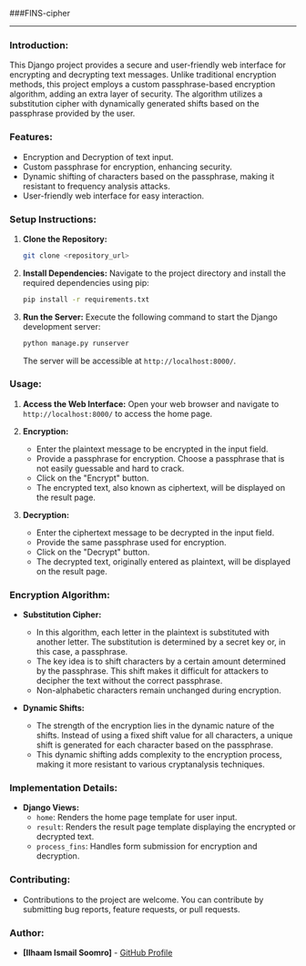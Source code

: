
###FINS-cipher

---

### Introduction:
This Django project provides a secure and user-friendly web interface for encrypting and decrypting text messages. Unlike traditional encryption methods, this project employs a custom passphrase-based encryption algorithm, adding an extra layer of security. The algorithm utilizes a substitution cipher with dynamically generated shifts based on the passphrase provided by the user.

### Features:
- Encryption and Decryption of text input.
- Custom passphrase for encryption, enhancing security.
- Dynamic shifting of characters based on the passphrase, making it resistant to frequency analysis attacks.
- User-friendly web interface for easy interaction.

### Setup Instructions:
1. **Clone the Repository:**
   ```bash
   git clone <repository_url>
   ```
   
2. **Install Dependencies:**
   Navigate to the project directory and install the required dependencies using pip:
   ```bash
   pip install -r requirements.txt
   ```

3. **Run the Server:**
   Execute the following command to start the Django development server:
   ```bash
   python manage.py runserver
   ```
   The server will be accessible at `http://localhost:8000/`.

### Usage:
1. **Access the Web Interface:**
   Open your web browser and navigate to `http://localhost:8000/` to access the home page.

2. **Encryption:**
   - Enter the plaintext message to be encrypted in the input field.
   - Provide a passphrase for encryption. Choose a passphrase that is not easily guessable and hard to crack.
   - Click on the "Encrypt" button.
   - The encrypted text, also known as ciphertext, will be displayed on the result page.

3. **Decryption:**
   - Enter the ciphertext message to be decrypted in the input field.
   - Provide the same passphrase used for encryption.
   - Click on the "Decrypt" button.
   - The decrypted text, originally entered as plaintext, will be displayed on the result page.

### Encryption Algorithm:
- **Substitution Cipher:**
  - In this algorithm, each letter in the plaintext is substituted with another letter. The substitution is determined by a secret key or, in this case, a passphrase.
  - The key idea is to shift characters by a certain amount determined by the passphrase. This shift makes it difficult for attackers to decipher the text without the correct passphrase.
  - Non-alphabetic characters remain unchanged during encryption.

- **Dynamic Shifts:**
  - The strength of the encryption lies in the dynamic nature of the shifts. Instead of using a fixed shift value for all characters, a unique shift is generated for each character based on the passphrase.
  - This dynamic shifting adds complexity to the encryption process, making it more resistant to various cryptanalysis techniques.

### Implementation Details:
- **Django Views:**
  - `home`: Renders the home page template for user input.
  - `result`: Renders the result page template displaying the encrypted or decrypted text.
  - `process_fins`: Handles form submission for encryption and decryption.

### Contributing:
- Contributions to the project are welcome. You can contribute by submitting bug reports, feature requests, or pull requests.


### Author:
- **[Ilhaam Ismail Soomro]** - [GitHub Profile](https://github.com/ilhaamsoomro)

